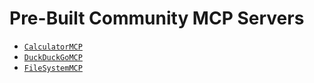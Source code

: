 # Pre-Built Community MCP Servers

- [`CalculatorMCP`](./calculator.py)
- [`DuckDuckGoMCP`](./duckduckgo.py)
- [`FileSystemMCP`](./filesystem.py)